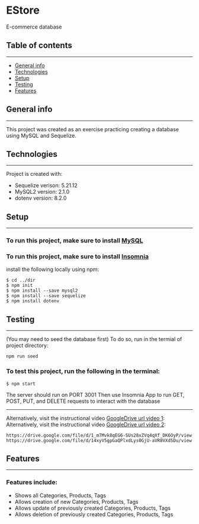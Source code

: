 # EStore
E-commerce database

## Table of contents
--------------------
* [General info](#general-info)
* [Technologies](#technologies)
* [Setup](#setup)
* [Testing](#testing)
* [Features](#features)

## General info
--------------------
This project was created as an exercise practicing creating a database using MySQL and Sequelize.
	
## Technologies
--------------------
Project is created with:
* Sequelize verison: 5.21.12
* MySQL2 version: 2.1.0
* dotenv version: 8.2.0
	
## Setup
--------------------
### To run this project, make sure to install [MySQL](https://www.mysql.com/downloads/)
### To run this project, make sure to install [Insomnia](https://insomnia.rest/download/#windows) 

install the following locally using npm:

```
$ cd ../dir
$ npm init
$ npm install --save mysql2
$ npm install --save sequelize
$ npm install dotenv
```

## Testing
--------------------
(You may need to seed the database first)
To do so, run in the termial of project directory:
```
npm run seed
```
### To test this project, run the following in the terminal:
```
$ npm start
```
The server should run on PORT 3001
Then use Insomnia App to run GET, POST, PUT, and DELETE requests
to interact with the database

--------------------

Alternatively, visit the instructional video [GoogleDrive url video 1](https://drive.google.com/file/d/1_m7Mvk8qEG6-SUs28xZVq4qXf_DK6OyP/view):
Alternatively, visit the instructional video [GoogleDrive url video 2](https://drive.google.com/file/d/14xyV5gpGaQPlxdLys0GjU-aVR8VXd5Du/view):
```
https://drive.google.com/file/d/1_m7Mvk8qEG6-SUs28xZVq4qXf_DK6OyP/view
https://drive.google.com/file/d/14xyV5gpGaQPlxdLys0GjU-aVR8VXd5Du/view
```
## Features
--------------------
### Features include:
* Shows all Categories, Products, Tags
* Allows creation of new Categories, Products, Tags 
* Allows update of previously created Categories, Products, Tags
* Allows deletion of previously created Categories, Products, Tags